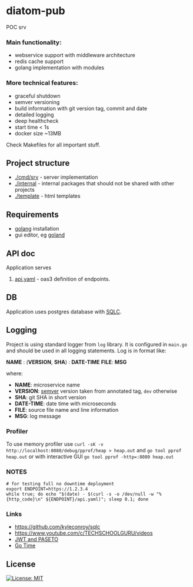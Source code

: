 # diatom-pub

POC srv

### Main functionality:

- webservice support with middleware architecture
- redis cache support
- golang implementation with modules

### More technical features:

- graceful shutdown
- semver versioning
- build information with git version tag, commit and date
- detailed logging
- deep healthcheck
- start time < 1s
- docker size ~13MB

Check Makefiles for all important stuff.

## Project structure

- [./cmd/srv](./cmd/srv) - server implementation
- [./internal](./internal) - internal packages that should not be shared with other projects
- [./template](./template/README.md) - html templates

## Requirements

- [golang](https://golang.org/doc/install) installation
- gui editor, eg [goland](https://www.jetbrains.com/go)

## API doc

Application serves
 
1. [api.yaml](./template/api.yaml) - oas3 definition of endpoints.

## DB

Application uses postgres database with [SQLC](https://docs.sqlc.dev/en/stable/index.html).

## Logging

Project is using standard logger from `log` library. It is configured in `main.go` and should be used in all logging
statements. Log is in format like: 

**NAME** : (**VERSION**, **SHA**) : **DATE-TIME** **FILE**: **MSG**

where:

- **NAME**: microservice name
- **VERSION**: [semver](https://semver.org/) version taken from annotated tag, `dev` otherwise
- **SHA**: git SHA in short version
- **DATE-TIME**: date time with microseconds
- **FILE**: source file name and line information
- **MSG**: log message

### Profiler

To use memory profiler use `curl -sK -v http://localhost:8080/debug/pprof/heap > heap.out` and `go tool pprof heap.out` or 
with interactive GUI `go tool pprof -http=:8080 heap.out`


### NOTES

```shell
# for testing full no downtime deployment
export ENDPOINT=https://1.2.3.4
while true; do echo "$(date) - $(curl -s -o /dev/null -w "%{http_code}\n" ${ENDPOINT}/api.yaml)"; sleep 0.1; done
```

### Links

- https://github.com/kyleconroy/sqlc
- https://www.youtube.com/c/TECHSCHOOLGURU/videos
- [JWT and PASETO](https://www.youtube.com/watch?v=Oi4FHDGILuY)
- [Go Time](https://podcasts.apple.com/no/podcast/go-time-golang-software-engineering/id1120964487)

License
-------
[![License: MIT](https://img.shields.io/badge/License-mit-brightgreen.svg)](https://opensource.org/licenses/MIT)
